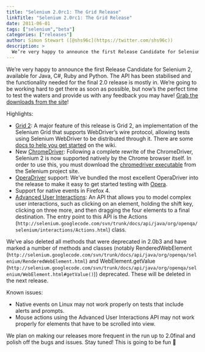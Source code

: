 ```yaml
---
title: "Selenium 2.0rc1: The Grid Release"
linkTitle: "Selenium 2.0rc1: The Grid Release"
date: 2011-06-01
tags: ["selenium","beta"]
categories: ["releases"]
author: Simon Stewart ([@shs96c](https://twitter.com/shs96c))
description: >
  We’re very happy to announce the first Release Candidate for Selenium 2, available for Java, C#, Ruby and Python.
---
```



We’re very happy to announce the first Release Candidate for Selenium 2, available for Java, C#, Ruby and Python. The API has been stabilised and the functionality needed for the final 2.0 release is mostly in. We’re going to be working hard to get there as soon as possible, but now’s the perfect time to test the waters and provide us with any feedback you may have! [Grab the downloads from the site](http://code.google.com/p/selenium/downloads/list)!

Highlights:

*   [Grid 2](http://code.google.com/p/selenium/wiki/Grid2): A major feature of this release is Grid 2, an implementation of the Selenium Grid that supports WebDriver’s wire protocol, allowing tests using Selenium WebDriver to be distributed through it. There are some [docs to help you get started](http://code.google.com/p/selenium/wiki/Grid2) on the wiki.
*   New [ChromeDriver](http://code.google.com/p/selenium/wiki/ChromeDriver): Following a complete rewrite of the ChromeDriver, Selenium 2 is now supported natively by the Chrome browser itself. In order to use this, you must download the [chromedriver executable](http://code.google.com/p/selenium/downloads/list) from the Selenium project site.
*   [OperaDriver](http://www.opera.com/developer/tools/operadriver/) support: We’ve bundled the most excellent OperaDriver into the release to make it easy to get started testing with [Opera](http://www.opera.com/browser/).
*   Support for native events in Firefox 4.
*   [Advanced User Interactions](http://code.google.com/p/selenium/wiki/AdvancedUserInteractions): An API that allows you to model complex user interactions, such as clicking on an element, holding the shift key, clicking on three more, and then dragging the four elements to a final destination. The entry point to this API is the Actions (`http://selenium.googlecode.com/svn/trunk/docs/api/java/org/openqa/selenium/interactions/Actions.html`) class.

We’ve also deleted all methods that were deprecated in 2.0b3 and have marked a number of methods and classes (notably RenderedWebElement (`http://selenium.googlecode.com/svn/trunk/docs/api/java/org/openqa/selenium/RenderedWebElement.html`) and WebElement.getValue (`http://selenium.googlecode.com/svn/trunk/docs/api/java/org/openqa/selenium/WebElement.html#getValue()`)) deprecated. These will be deleted in the next release.

Known issues:

*   Native events on Linux may not work properly on tests that include alerts and prompts.
*   Mouse actions using the Advanced User Interactions API may not work properly for elements that have to be scrolled into view.

We plan on making our releases more frequent in the run up to 2.0final and polish off the bugs and issues. Stay tuned! This is going to be fun 🙂
